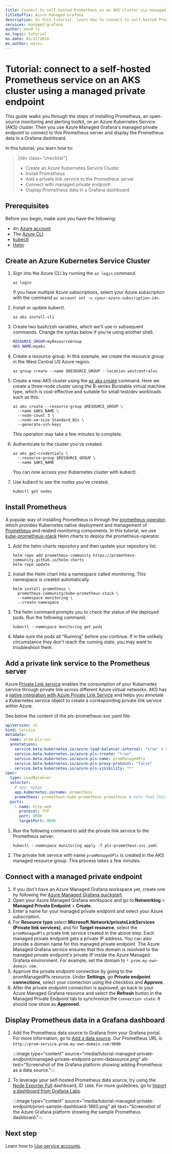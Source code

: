 ```yaml
---
title: Connect to self-hosted Prometheus on an AKS cluster via managed private endpoint
titleSuffix: Azure Managed Grafana
description: In this tutorial, learn how to connect to self-hosted Prometheus on an AKS Cluster using a managed private endpoint.
services: managed-grafana
author: maud-lv
ms.topic: tutorial
ms.date: 02/21/2024
ms.author: malev
---
```


# Tutorial: connect to a self-hosted Prometheus service on an AKS cluster using a managed private endpoint

This guide walks you through the steps of installing Prometheus, an open-source monitoring and alerting toolkit, on an Azure Kubernetes Service (AKS) cluster. Then you use Azure Managed Grafana's managed private endpoint to connect to this Prometheus server and display the Prometheus data in a Grafana dashboard.

In this tutorial, you learn how to:

> [!div class="checklist"]
> * Create an Azure Kubernetes Service Cluster
> * Install Prometheus
> * Add a private link service to the Prometheus server
> * Connect with managed private endpoint
> * Display Prometheus data in a Grafana dashboard

## Prerequisites

Before you begin, make sure you have the following:

- An [Azure account](https://azure.microsoft.com/free)
- The [Azure CLI](/cli/azure/install-azure-cli).
- [kubectl](https://kubernetes.io/docs/tasks/tools/)
- [Helm](https://helm.sh/docs/intro/install/)

## Create an Azure Kubernetes Service Cluster

1. Sign into the Azure CLI by running the `az login` command.

    ```azurecli
    az login
    ```

    If you have multiple Azure subscriptions, select your Azure subscription with the command `az account set -s <your-azure-subscription-id>`.

1. Install or update kubectl.

    ```azurecli
    az aks install-cli
    ```

1. Create two bash/zsh variables, which we'll use in subsequent commands. Change the syntax below if you're using another shell.

    ```bash
    RESOURCE_GROUP=myResourceGroup 
    AKS_NAME=myaks
    ```

1. Create a resource group. In this example, we create the resource group in the  West Central US Azure region.

    ```azurecli
    az group create --name $RESOURCE_GROUP --location westcentralus
    ```

1. Create a new AKS cluster using the [az aks create](/cli/azure/aks#az-aks-create) command. Here we create a three-node cluster using the B-series Burstable virtual machine type, which is cost-effective and suitable for small test/dev workloads such as this.

    ```azurecli
    az aks create --resource-group $RESOURCE_GROUP \
      --name $AKS_NAME \
      --node-count 3 \
      --node-vm-size Standard_B2s \
      --generate-ssh-keys
    ```

    This operation may take a few minutes to complete.

1. Authenticate to the cluster you've created.

    ```azurecli
    az aks get-credentials \
      --resource-group $RESOURCE_GROUP \
      --name $AKS_NAME
    ```

    You can now access your Kubernetes cluster with kubectl.

1. Use kubectl to see the nodes you've created.

    ```console
    kubectl get nodes
    ```

## Install Prometheus

A popular way of installing Prometheus is through the [prometheus-operator](https://prometheus-operator.dev/), which provides Kubernetes native deployment and management of [Prometheus](https://prometheus.io/) and related monitoring components. In this tutorial, we use [kube-prometheus-stack](https://github.com/prometheus-community/helm-charts/tree/main/charts/kube-prometheus-stack) Helm charts to deploy the prometheus-operator.

1. Add the helm-charts repository and then update your repository list.

    ```console
    helm repo add prometheus-community https://prometheus-community.github.io/helm-charts
    helm repo update
    ```

1. Install the Helm chart into a namespace called monitoring. This namespace is created automatically.

    ```console
    helm install prometheus \
      prometheus-community/kube-prometheus-stack \
      --namespace monitoring \
      --create-namespace
    ```

1. The helm command prompts you to check the status of the deployed pods. Run the following command.

    ```console
    kubectl --namespace monitoring get pods
    ```

1. Make sure the pods all "Running" before you continue. If in the unlikely circumstance they don't reach the running state, you may want to troubleshoot them.

## Add a private link service to the Prometheus server

Azure [Private Link service](../private-link/private-link-service-overview.md) enables the consumption of your Kubernetes service through private link across different Azure virtual networks. AKS has a [native integration with Azure Private Link Service](https://cloud-provider-azure.sigs.k8s.io/topics/pls-integration/) and helps you annotate a Kubernetes service object to create a corresponding private link service within Azure.

See below the content of the pls-prometheus-svc.yaml file:

```yaml
apiVersion: v1
kind: Service
metadata:
  name: prom-pls-svc
  annotations:
    service.beta.kubernetes.io/azure-load-balancer-internal: "true" # Use an internal LB with PLS
    service.beta.kubernetes.io/azure-pls-create: "true"
    service.beta.kubernetes.io/azure-pls-name: promManagedPls
    service.beta.kubernetes.io/azure-pls-proxy-protocol: "false"
    service.beta.kubernetes.io/azure-pls-visibility: "*"
spec:
  type: LoadBalancer
  selector:
    # app: myApp
    app.kubernetes.io/name: prometheus
    prometheus: prometheus-kube-prometheus-prometheus # note that this is related to the release name
  ports:
    - name: http-web
      protocol: TCP
      port: 9090
      targetPort: 9090
```

1. Run the following command to add the private link service to the Prometheus server.

    ```console
    kubectl --namespace monitoring apply -f pls-prometheus-svc.yaml
    ```

1. The private link service with name `promManagedPls` is created in the AKS managed resource group. This process takes a few minutes.

## Connect with a managed private endpoint

1. If you don't have an Azure Managed Grafana workspace yet, create one by following the [Azure Managed Grafana quickstart](./quickstart-managed-grafana-portal.md).
1. Open your Azure Managed Grafana workspace and go to **Networking** > **Managed Private Endpoint** > **Create**.
1. Enter a name for your managed private endpoint and select your Azure subscription.
1. For **Resource type** select **Microsoft.Network/privateLinkServices (Private link services)**, and for **Target resource**, select the `promManagedPls` private link service created in the above step. Each managed private endpoint gets a private IP address. You can also provide a domain name for this managed private endpoint. The Azure Managed Grafana service ensures that this domain is resolved to the managed private endpoint's private IP inside the Azure Managed Grafana environment. For example, set the domain to `*.prom.my-own-domain.com`.
1. Approve the private endpoint connection by going to the promManagedPls resource. Under **Settings**, go **Private endpoint connections**, select your connection using the checkbox and **Approve**.
1. After the private endpoint connection is approved, go back to your Azure Managed Grafana resource and select the **Refresh** button in the Managed Private Endpoint tab to synchronize the `Connection state`. It should now show as **Approved**.

## Display Prometheus data in a Grafana dashboard

1. Add the Prometheus data source to Grafana from your Grafana portal. For more information, go to [Add a data source](./how-to-data-source-plugins-managed-identity.md#add-a-data-source). Our Prometheus URL is `http://prom-service.prom.my-own-domain.com:9090`.

    :::image type="content" source="media/tutorial-managed-private-endpoint/managed-private-endpoint-prom-datasource.png" alt-text="Screenshot of the Grafana platform showing adding Prometheus as a data source.":::

1. To leverage your self-hosted Prometheus data source, try using the [Node Exporter Full](https://grafana.com/grafana/dashboards/1860-node-exporter-full/) dashboard, ID `1860`. For more guidelines, go to [Import a dashboard from Grafana Labs](./how-to-create-dashboard.md#import-a-dashboard-from-grafana-labs).

    :::image type="content" source="media/tutorial-managed-private-endpoint/prom-sample-dashboard-1860.png" alt-text="Screenshot of the Azure Grafana platform showing the sample Prometheus dashboard.":::

## Next step

Learn how to [Use service accounts](./how-to-service-accounts.md).
